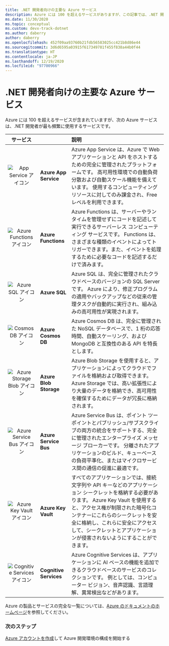 ```yaml
---
title: .NET 開発者向けの主要な Azure サービス
description: Azure には 100 を超えるサービスがありますが、この記事では、.NET 開発者が最も頻繁に使用する最大 8 つのサービスに焦点を当てます。
ms.date: 11/30/2020
ms.topic: conceptual
ms.custom: devx-track-dotnet
ms.author: daberry
author: daberry
ms.openlocfilehash: 452f09aa93760b21fdb56583025cc421b8d86e44
ms.sourcegitcommit: 3d6d6595a03915f617349781f455f838a44b0f44
ms.translationtype: HT
ms.contentlocale: ja-JP
ms.lasthandoff: 12/19/2020
ms.locfileid: "97700966"
---
```

# <a name="key-azure-services-for-net-developers"></a>.NET 開発者向けの主要な Azure サービス

Azure には 100 を超えるサービスが含まれていますが、次の Azure サービスは、.NET 開発者が最も頻繁に使用するサービスです。

| **サービス** |         | **説明**      |
| :--:|:------|:------------|
| ![App Service アイコン](./media/app-services.svg) | **Azure App Service** | Azure App Service は、Azure で Web アプリケーションと API をホストするための完全に管理されたプラットフォームです。  高可用性環境での自動負荷分散および自動スケール機能を備えています。  使用するコンピューティング リソースに対してのみ課金され、Free レベルを利用できます。 |
| ![Azure Functions アイコン](./media/azure-functions.svg) | **Azure Functions** | Azure Functions は、サーバーやランタイムを管理せずにコードを記述して実行できるサーバーレス コンピューティング サービスです。  Functions は、さまざまな種類のイベントによってトリガーできます。また、イベントを処理するために必要なコードを記述するだけで済みます。        |
| ![Azure SQL アイコン](./media/azure-sql.svg) | **Azure SQL**            | Azure SQL は、完全に管理されたクラウドベースのバージョンの SQL Server です。 Azure により、修正プログラムの適用やバックアップなどの従来の管理タスクが自動的に実行され、組み込みの高可用性が実現されます。  |
| ![Cosmos DB アイコン](./media/cosmos-db.svg) | **Azure Cosmos DB**      | Azure Cosmos DB は、完全に管理された NoSQL データベースで、1 桁の応答時間、自動スケーリング、および MongoDB と互換性のある API を特長とします。                    |
| ![Azure Storage Blob アイコン](./media/storage-blobs.svg) | **Azure Blob Storage**   | Azure Blob Storage を使用すると、アプリケーションによってクラウドでファイルを格納および取得できます。  Azure Storage では、高い拡張性により大量のデータを格納でき、高可用性を確保するためにデータが冗長に格納されます。 |
| ![Azure Service Bus アイコン](./media/service-bus.svg) | **Azure Service Bus**   | Azure Service Bus は、ポイント ツー ポイントとパブリッシュ/サブスクライブの両方の統合をサポートする、完全に管理されたエンタープライズ メッセージ ブローカーです。  分離されたアプリケーションのビルド、キューベースの負荷平準化、またはマイクロサービス間の通信の促進に最適です。   |
| ![Azure Key Vault アイコン](./media/azure-key-vault.svg) | **Azure Key Vault**   | すべてのアプリケーションでは、接続文字列や API キーなどのアプリケーション シークレットを格納する必要があります。  Azure Key Vault を使用すると、アクセス権が制限された暗号化コンテナーにこれらのシークレットを安全に格納し、これらに安全にアクセスして、シークレットとアプリケーションが侵害されないようにすることができます。   |
| ![Cognitive Services アイコン](./media/cognitive-services.svg) | **Cognitive Services**   | Azure Cognitive Services は、アプリケーションに AI ベースの機能を追加できるクラウドベースのサービスのコレクションです。  例としては、コンピューター ビジョン、音声認識、言語理解、異常検出などがあります。 |

Azure の製品とサービスの完全な一覧については、[Azure のドキュメントのホームページ](/azure/?product=all)を参照してください。

### <a name="next-steps"></a>次のステップ

[Azure アカウントを作成](create-azure-account.md)して Azure 開発環境の構成を開始する
